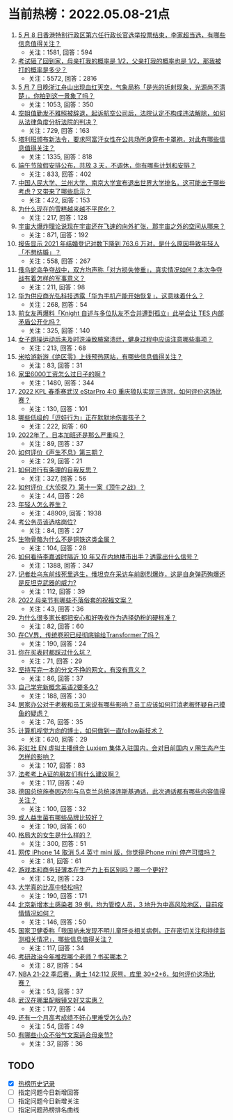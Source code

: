 # 当前热榜：2022.05.08-21点
1. [5 月 8 日香港特别行政区第六任行政长官选举投票结束，李家超当选，有哪些信息值得关注？](https://www.zhihu.com/question/531825987)
    * 关注：1581, 回答：594
2. [考试砸了回到家，母亲打我的概率是 1/2，父亲打我的概率也是 1/2，那我被打的概率是多少？](https://www.zhihu.com/question/441647108)
    * 关注：5572, 回答：2816
3. [5 月 7 日晚浙江舟山出现血红天空，气象局称「是光的折射现象，光源尚不清楚」，你拍到这一景象了吗？](https://www.zhihu.com/question/531833408)
    * 关注：1053, 回答：350
4. [空姐值勤发不雅照被辞退，起诉航空公司后，法院认定不构成违法解除，如何从法律角度分析法院的判决？](https://www.zhihu.com/question/530941844)
    * 关注：729, 回答：163
5. [塔利班颁布新法令，要求阿富汗女性在公共场所身穿布卡罩袍，对此有哪些信息值得关注？](https://www.zhihu.com/question/531788024)
    * 关注：1335, 回答：818
6. [端午节放假安排公布，共放 3 天，不调休，你有哪些计划和安排？](https://www.zhihu.com/question/531841477)
    * 关注：833, 回答：402
7. [中国人民大学、兰州大学、南京大学宣布退出世界大学排名，这可能出于哪些考虑？又带来了哪些启示？](https://www.zhihu.com/question/531781676)
    * 关注：422, 回答：153
8. [为什么现在的雪糕越来越不平民化？](https://www.zhihu.com/question/518689051)
    * 关注：217, 回答：128
9. [宇宙大爆炸理论说现在宇宙还在飞速的向外扩张，那宇宙之外的空间从哪来？](https://www.zhihu.com/question/520355702)
    * 关注：871, 回答：192
10. [报告显示 2021 年结婚登记对数下降到 763.6 万对，是什么原因导致年轻人「不想结婚」？](https://www.zhihu.com/question/531824393)
    * 关注：558, 回答：267
11. [俄乌蛇岛争夺战中，双方均声称「对方损失惨重」，真实情况如何？本次争夺战有着怎样的军事意义？](https://www.zhihu.com/question/531866568)
    * 关注：211, 回答：98
12. [华为供应商光弘科技透露「华为手机产能开始恢复」，这意味着什么？](https://www.zhihu.com/question/531645316)
    * 关注：268, 回答：54
13. [前女友再爆料「Knight 自述与多位队友不合并遭到孤立」此举会让 TES 内部矛盾公开化吗？](https://www.zhihu.com/question/531825889)
    * 关注：325, 回答：140
14. [女子跳操运动后未及时洗澡致腋窝溃烂，健身过程中应该注意哪些事项？](https://www.zhihu.com/question/531826766)
    * 关注：213, 回答：68
15. [米哈游新游《绝区零》上线预热网站，有哪些信息值得关注？](https://www.zhihu.com/question/531845710)
    * 关注：83, 回答：31
16. [家里6000工资怎么过日子的啊 ?](https://www.zhihu.com/question/525471376)
    * 关注：1480, 回答：344
17. [2022 KPL 春季赛武汉 eStarPro 4:0 重庆狼队实现三连冠，如何评价这场比赛？](https://www.zhihu.com/question/531880778)
    * 关注：130, 回答：101
18. [哪些低级的「逗娃行为」正在默默地伤害孩子？](https://www.zhihu.com/question/488174132)
    * 关注：222, 回答：60
19. [2022年了，日本加班还是那么严重吗？](https://www.zhihu.com/question/530157617)
    * 关注：89, 回答：37
20. [如何评价《声生不息》第三期？](https://www.zhihu.com/question/531843124)
    * 关注：29, 回答：21
21. [如何进行有条理的自我反思？](https://www.zhihu.com/question/25668004)
    * 关注：327, 回答：56
22. [如何评价《大侦探 7》第十一案《顶牛之战》？](https://www.zhihu.com/question/531432022)
    * 关注：44, 回答：26
23. [年轻人怎么养生？](https://www.zhihu.com/question/27859026)
    * 关注：48909, 回答：1938
24. [考公务员该选啥岗位?](https://www.zhihu.com/question/528808363)
    * 关注：84, 回答：27
25. [生物骨骼为什么不是铜铁这类金属？](https://www.zhihu.com/question/530639488)
    * 关注：104, 回答：28
26. [如何看待李嘉诚时隔近 10 年又在内地楼市出手？透露出什么信号？](https://www.zhihu.com/question/531759653)
    * 关注：1388, 回答：347
27. [记者赴乌东前线死里逃生，俄坦克在采访车前剧烈爆炸，这是自身弹药殉爆还是反坦克武器的威力?](https://www.zhihu.com/question/531755762)
    * 关注：112, 回答：39
28. [2022 母亲节有哪些不落俗套的祝福文案？](https://www.zhihu.com/question/530806719)
    * 关注：43, 回答：36
29. [为什么很多家长都把安心和好吸收作为选择奶粉的硬标准？](https://www.zhihu.com/question/531713715)
    * 关注：82, 回答：60
30. [在CV界，传统卷积已经彻底输给Transformer了吗？](https://www.zhihu.com/question/531529633)
    * 关注：190, 回答：24
31. [你在买表时都踩过什么坑？](https://www.zhihu.com/question/527447859)
    * 关注：71, 回答：29
32. [坚持写完一本的分文不挣的网文，有没有意义？](https://www.zhihu.com/question/531617704)
    * 关注：86, 回答：37
33. [自己学完新概念英语2要多久?](https://www.zhihu.com/question/326162324)
    * 关注：188, 回答：30
34. [居家办公对于老板和员工来说有哪些影响？员工应该如何打消老板怀疑自己摸鱼的疑虑？](https://www.zhihu.com/question/531619235)
    * 关注：76, 回答：35
35. [计算机视觉方向的博士，如何做到一直follow新技术？](https://www.zhihu.com/question/478158497)
    * 关注：620, 回答：29
36. [彩虹社 EN 虚拟主播组合 Luxiem 集体入驻国内，会对目前国内 v  圈生态产生怎样的影响？](https://www.zhihu.com/question/531003264)
    * 关注：107, 回答：83
37. [法考考上A证的朋友们有什么建议啊？](https://www.zhihu.com/question/521512691)
    * 关注：117, 回答：49
38. [德国总统施泰因迈尔与乌克兰总统泽连斯基通话，此次通话都有哪些内容值得关注？](https://www.zhihu.com/question/531613805)
    * 关注：100, 回答：32
39. [成人益生菌有哪些品牌比较好？](https://www.zhihu.com/question/270829172)
    * 关注：190, 回答：60
40. [格局大的女生是什么样的？](https://www.zhihu.com/question/275536584)
    * 关注：300, 回答：51
41. [网传 iPhone 14 取消 5.4 英寸 mini 版，你觉得iPhone mini 停产可惜吗？](https://www.zhihu.com/question/531720654)
    * 关注：81, 回答：61
42. [游戏本和商务轻薄本在生产力上有区别吗？哪一个更好?](https://www.zhihu.com/question/531498662)
    * 关注：52, 回答：23
43. [大学真的比高中轻松吗?](https://www.zhihu.com/question/530774078)
    * 关注：190, 回答：171
44. [北京新增本土感染者 39 例，均为管控人员，3 地升为中高风险地区，目前疫情情况如何？](https://www.zhihu.com/question/531871934)
    * 关注：146, 回答：50
45. [国家卫健委称「我国尚未发现不明儿童肝炎相关病例，正在密切关注和持续监测相关情况」，哪些信息值得关注？](https://www.zhihu.com/question/531774041)
    * 关注：117, 回答：34
46. [考研政治今年推荐哪个老师？书买哪本？](https://www.zhihu.com/question/529500819)
    * 关注：87, 回答：54
47. [NBA 21-22 季后赛，勇士 142:112 灰熊，库里 30+2+6，如何评价这场比赛？](https://www.zhihu.com/question/531838108)
    * 关注：53, 回答：37
48. [武汉在哪里配眼镜又好又实惠？](https://www.zhihu.com/question/52086044)
    * 关注：177, 回答：44
49. [还有一个月高考成绩不好心里难受怎么办?](https://www.zhihu.com/question/531847685)
    * 关注：54, 回答：49
50. [有哪些小众不俗气文案适合母亲节?](https://www.zhihu.com/question/531465323)
    * 关注：37, 回答：36
## TODO
* [x] [热榜历史记录](hot_history/AllHot.md)
* [ ] 指定问题今日新增回答
* [ ] 指定问题今日新增关注
* [ ] 指定问题热榜排名曲线
